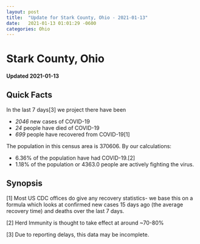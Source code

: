 ```yaml
---
layout: post
title:  "Update for Stark County, Ohio - 2021-01-13"
date:   2021-01-13 01:01:29 -0600
categories: Ohio
---
```


# Stark County, Ohio
#### Updated 2021-01-13

## Quick Facts

In the last 7 days[3] we project there have been
- *2046* new cases of COVID-19
- *24* people have died of COVID-19
- *699* people have recovered from COVID-19[1]

The population in this census area is 370606. By our calculations:
- 6.36% of the population have had COVID-19.[2]
- 1.18% of the population or 4363.0 people are actively fighting the virus.

## Synopsis




[1] Most US CDC offices do give any recovery statistics- we base this on a formula which looks at confirmed new cases
15 days ago (the average recovery time) and deaths over the last 7 days.

[2] Herd Immunity is thought to take effect at around ~70-80%

[3] Due to reporting delays, this data may be incomplete.
 
    
